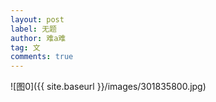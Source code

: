 ```yaml
---
layout: post
label: 无题
author: 难a难
tag: 文
comments: true
---
```



![图0]({{ site.baseurl }}/images/301835800.jpg)